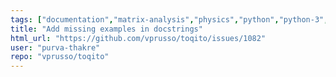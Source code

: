```yaml
---
tags: ["documentation","matrix-analysis","physics","python","python-3","quantum","quantum-computing","quantum-information","unitaryhack"]
title: "Add missing examples in docstrings"
html_url: "https://github.com/vprusso/toqito/issues/1082"
user: "purva-thakre"
repo: "vprusso/toqito"
---
```



